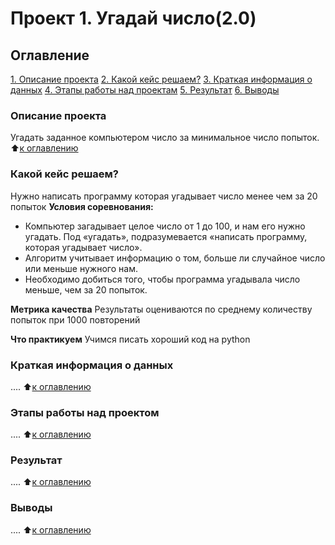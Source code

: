 # Проект 1. Угадай число(2.0)

## Оглавление
[1. Описание проекта](https://github.com/dyuxuh/sf_data_science/tree/main/project_1/README.md#Описание-проекта)
[2. Какой кейс решаем?](https://github.com/dyuxuh/sf_data_science/tree/main/project_1/README.md#Какой-кейс-решаем)
[3. Краткая информация о данных](https://github.com/dyuxuh/sf_data_science/tree/main/project_1/README.md#Краткая-информация-о-данных)
[4. Этапы работы над проектам](https://github.com/dyuxuh/sf_data_science/tree/main/project_1/README.md#Этапы-работы-над-проектом)
[5. Результат](https://github.com/dyuxuh/sf_data_science/tree/main/project_1/README.md#Результат)
[6. Выводы](https://github.com/dyuxuh/sf_data_science/tree/main/project_1/README.md#Выводы)

### Описание проекта
Угадать заданное компьютером число за минимальное число попыток.
:arrow_up:[к оглавлению]((https://github.com/dyuxuh/sf_data_science/tree/main/project_1/README.md#Оглавление))


### Какой кейс решаем?
Нужно написать программу которая угадывает число менее чем за 20 попыток
**Условия соревнования:**
- Компьютер загадывает целое число от 1 до 100, и нам его нужно угадать. Под «угадать», подразумевается «написать программу, которая угадывает число».
- Алгоритм учитывает информацию о том, больше ли случайное число или меньше нужного нам.
- Необходимо добиться того, чтобы программа угадывала число меньше, чем за 20 попыток.

**Метрика качества**
Результаты оцениваются по среднему количеству попыток при 1000 повторений

**Что практикуем**
Учимся писать хороший код на python


### Краткая информация о данных
....
:arrow_up:[к оглавлению]((https://github.com/dyuxuh/sf_data_science/tree/main/project_1/README.md#Оглавление))


### Этапы работы над проектом
....
:arrow_up:[к оглавлению]((https://github.com/dyuxuh/sf_data_science/tree/main/project_1/README.md#Оглавление))


### Результат
....
:arrow_up:[к оглавлению]((https://github.com/dyuxuh/sf_data_science/tree/main/project_1/README.md#Оглавление))


### Выводы
....
:arrow_up:[к оглавлению]((https://github.com/dyuxuh/sf_data_science/tree/main/project_1/README.md#Оглавление))